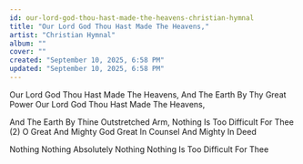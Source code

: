 ```yaml
---
id: our-lord-god-thou-hast-made-the-heavens-christian-hymnal
title: "Our Lord God Thou Hast Made The Heavens,"
artist: "Christian Hymnal"
album: ""
cover: ""
created: "September 10, 2025, 6:58 PM"
updated: "September 10, 2025, 6:58 PM"
---
```


Our Lord God
Thou Hast Made The Heavens,
And The Earth By Thy Great Power
Our Lord God Thou Hast Made The Heavens,

And The Earth By Thine Outstretched Arm,
Nothing Is Too Difficult For Thee (2)
O Great And Mighty God
Great In Counsel And Mighty In Deed

Nothing Nothing Absolutely Nothing
Nothing Is Too Difficult For Thee